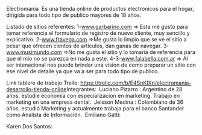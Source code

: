 Electromania
​
Es una tienda online de productos electronicos para el hogar, dirigida para todo tipo de publico mayores de 18 años.

Listado de sitios referentes:
1-www.garbarino.com => Esta me gusto para tomar referencia el formulario de registro de nuevo cliente, muy sencillo y explicativo. 
2-www.fravega.com =>Me gusta lo limpio que se ve el sitio a pesar que ofrecen cientos de articulos, dan ganas de navegar.
3-www.musimundo.com =>No me gusta el sitio y lo tomaria de referencia para que el mio no se parezca en nada a este.
​4-3-www.falabella.com.ar => Al ser intenacional nos puede brindar una vision de como preparar un sitio con ese nivel de detalle ya que va a ser para todo tipo de publico.

Link tablero de trabajo Trello: https://trello.com/b/E4SnKIXn/electromania-desarrollo-tienda-online
​
Integrantes:
​
Luciano Pizarro : Argentino de 28 años, estudie economia con especializacion en marketing. Trabajo en marketing en una empresa dental.
​
Jeisson Medina : Colombiano de 36 años, estudió Marketing y actualmente trabaja para el banco Santander como Analista de Información.
​
Emiliano Gatti:


Karen Dos Santos:

